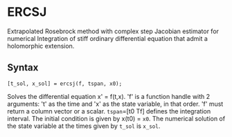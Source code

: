 # ERCSJ
Extrapolated Rosebrock method with complex step Jacobian estimator for numerical Integration of stiff ordinary differential equation that admit a holomorphic extension.

## Syntax

    [t_sol, x_sol] = ercsj(f, tspan, x0);
    
Solves the differential equation x' = f(t,x). 'f' is a function handle with 2 arguments: 't' as the time and 'x' as the state variable, in that order. 'f' must return a column vector or a scalar.  `tspan`=[t0 Tf] defines the integration interval. The initial condition is given by x(t0) = `x0`. The numerical solution of the state variable at the times given by `t_sol` is `x_sol`.
